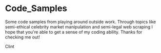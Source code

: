 # Code_Samples
Some code samples from playing around outside work. 
Through topics like semi-ethical celebrity market manipulation and semi-legal web scraping I hope that you're able to get a sense of my coding ability.
Thanks for checking me out!

Clint
